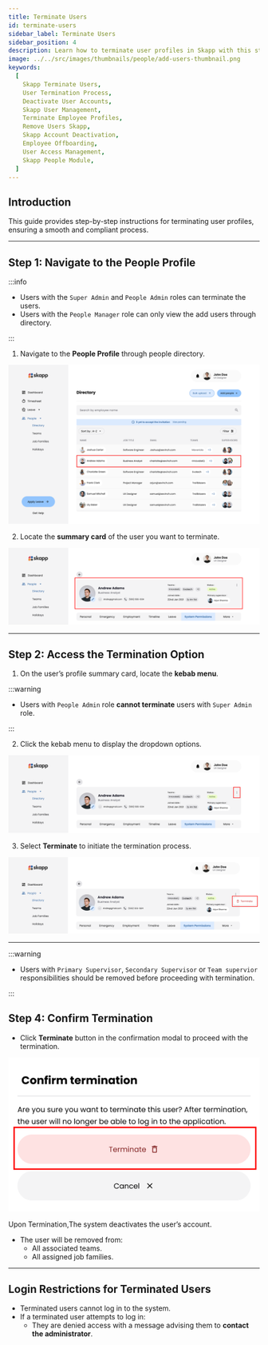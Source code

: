 ```yaml
---
title: Terminate Users
id: terminate-users
sidebar_label: Terminate Users
sidebar_position: 4
description: Learn how to terminate user profiles in Skapp with this step-by-step guide, ensuring a smooth and compliant process for deactivating user accounts and managing employee offboarding.
image: ../../src/images/thumbnails/people/add-users-thumbnail.png
keywords:
  [
    Skapp Terminate Users,
    User Termination Process,
    Deactivate User Accounts,
    Skapp User Management,
    Terminate Employee Profiles,
    Remove Users Skapp,
    Skapp Account Deactivation,
    Employee Offboarding,
    User Access Management,
    Skapp People Module,
  ]
---
```


## Introduction

This guide provides step-by-step instructions for terminating user profiles, ensuring a smooth and compliant process.

---

## Step 1: Navigate to the People Profile

:::info

- Users with the `Super Admin` and `People Admin` roles can terminate the users.
- Users with the `People Manager` role can only view the add users through directory.

:::

1. Navigate to the **People Profile** through people directory.

![Employee Profile Selection](../../src/images/people/employee-profile-selection.png)

2. Locate the **summary card** of the user you want to terminate.

![User Summary Card](../../src/images/people/user-summary-card.png)

---

## Step 2: Access the Termination Option

1. On the user’s profile summary card, locate the **kebab menu**.

:::warning

- Users with `People Admin` role **cannot terminate** users with `Super Admin` role.

:::

2. Click the kebab menu to display the dropdown options.

![Kebab Menu on Summary Card](../../src/images/people/termination-kebab-menu.png)

3. Select **Terminate** to initiate the termination process.

![Termination Option in Kebab Menu](../../src/images/people/termination-user-option.png)

---

:::warning

- Users with `Primary Supervisor`, `Secondary Supervisor` or `Team supervior` responsibilities should be removed before proceeding with termination.

:::

## Step 4: Confirm Termination

- Click **Terminate** button in the confirmation modal to proceed with the termination.

![Confirm-Termination](../../src/images/people/confirm-termination.png)

Upon Termination,The system deactivates the user’s account.

- The user will be removed from:
  - All associated teams.
  - All assigned job families.

---

## Login Restrictions for Terminated Users

- Terminated users cannot log in to the system.
- If a terminated user attempts to log in:
  - They are denied access with a message advising them to **contact the administrator**.
